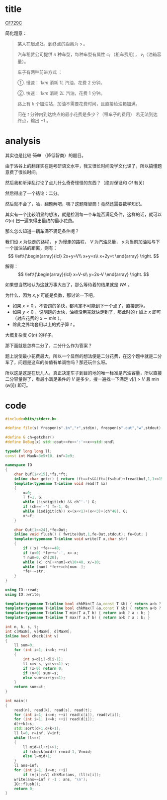 # title

[CF729C](https://www.luogu.org/problem/CF729C)

简化题意：

> 某人在起点处，到终点的距离为 $s$ 。
>
>  汽车租赁公司提供 $n$ 种车型，每种车型有属性 $c_i$ （租车费用）， $v_i$（油箱容量）。 
>
> 车子有两种前进方式 ：
>
> ①. 慢速： $1km$ 消耗 $1L$ 汽油，花费 $2$ 分钟。 
>
> ②. 快速： $1km$ 消耗 $2L$ 汽油，花费 $1$ 分钟。
>
>  路上有 $k$ 个加油站，加油不需要花费时间，且直接给油箱加满。 
>
> 问在 $t$ 分钟内到达终点的最小花费是多少？（租车子的费用） 若无法到达终点，输出 $-1$ 。

# analysis

其实也是比较 ~~简单~~ （降低智商）的题目。

由于洛谷上的翻译实在是考研语文水平，我又很长时间没学文化课了，所以搞懂题意费了很长时间。

然后我和昕泽乱讨论了点儿什么奇奇怪怪的东西？（绝对保证和 $OI$ 有关）

然后得出了一个结论：二分。

然后就不会了，哈，翻题解吧，咦？这题降智商！竟然还需要数学知识。

其实有一个比较明显的想法，就是检测每一个车能否满足条件，这样的话，就可以 $O(n)$ 扫一遍来得出最终的最小花费。

那么怎么知道一辆车满不满足条件呢？

我们设 $x$ 为快走的路程， $y$ 为慢走的路程， $V$ 为汽油总量，  $s$ 为当前加油站与下一个加油站的距离，则有：
$$
\left\{\begin{array}{lcl}
2x+y=V\\
x+y=s\\
x+2y=t
\end{array}
\right.
$$


解得：
$$
\left\{\begin{array}{lcl}
x=V-s\\
y=2s-V
\end{array}
\right.
$$


如果想当然地认为这就万事大吉了，那么等待着的结果就是 $WA$ 。

为什么，因为 $x,y$ 可能是负数，那讨论一下吧。

- 如果 $x<0$ ，不管跑的多快，都肯定不可能到下一个点了，直接退掉。
- 如果 $y<0$ ，说明跑的太快，油桶没用完就快走到了，那此时的 $t$ 加上 $x$ 即可（对应花费的 $x\sim min$ ）。
- 除此之外均套用以上的式子算 $t$ 。

大概复杂度 $O(n)$ 的样子。

那下面就是怎样二分了，二分什么作为答案？

题上说使最小花费最大，所以一个显然的想法便是二分花费，在这个题中就是二分车了，问题是这车的价值有单调性吗？那还玩什么呀。

所以这是这是在玩儿人，真正决定车子到目的地的唯一标准是汽油容量，所以直接二分容量得了，看最小满足条件的 $V$ 是多少，搜一遍找一下满足 $v[i]>V$ 且 $\min(w[i])$ 即可。

# code

```cpp
#include<bits/stdc++.h>
 
#define file(s) freopen(s".in","r",stdin), freopen(s".out","w",stdout)
 
#define G ch=getchar()
#define DeBug(x) std::cout<<#x<<':'<<x<<std::endl
 
typedef long long ll;
const int MaxN=3e5+10, inf=2e9;
 
namespace IO
{
	char buf[1<<15],*fs,*ft;
	inline char getc() { return (ft==fs&&(ft=(fs=buf)+fread(buf,1,1<<15,stdin),ft==fs))?0:*fs++; }
	template<typename T>inline void read(T &x)
	{
		x=0;
		T f=1, G;
		while (!isdigit(ch) && ch^'-') G;
		if (ch=='-') f=-1, G;
		while (isdigit(ch)) x=(x<<1)+(x<<3)+(ch^48), G;
		x*=f;
	}
 
	char Out[1<<24],*fe=Out;
	inline void flush() { fwrite(Out,1,fe-Out,stdout); fe=Out; }
	template<typename T>inline void write(T x,char str)
	{
		if (!x) *fe++=48;
		if (x<0) *fe++='-', x=-x;
		T num=0, ch[20];
		while (x) ch[++num]=x%10+48, x/=10;
		while (num) *fe++=ch[num--];
		*fe++=str;
	}
}
 
using IO::read;
using IO::write;
 
template<typename T>inline bool chkMin(T &a,const T &b) { return a>b ? (a=b, true) : false; }
template<typename T>inline bool chkMax(T &a,const T &b) { return a<b ? (a=b, true) : false; }
template<typename T>inline T min(T a,T b) { return a<b ? a : b; }
template<typename T>inline T max(T a,T b) { return a>b ? a : b; }
 
int n, k, s, t;
int c[MaxN], v[MaxN], d[MaxN];
inline bool check(int v)
{
	ll sum=0;
	for (int i=1; i<=k; ++i)
	{
		int s=d[i]-d[i-1];
		ll x=v-s, y=(s<<1)-v;
		if (x<0) return 0;
		if (y<0) sum+=s;
		else sum+=x+(y<<1);
	}
	return sum<=t;
}
 
int main()
{
	read(n), read(k), read(s), read(t);
	for (int i=1; i<=n; ++i) read(c[i]), read(v[i]);
	for (int i=1; i<=k; ++i) read(d[i]);
	d[++k]=s;
	std::sort(d+1,d+k+1);
	ll l=0, r=inf, V=inf;
	while (l<=r)
	{
		ll mid=(l+r)>>1;
		if (check(mid)) r=mid-1, V=mid;
		else l=mid+1;
	}
	ll ans=inf;
	for (int i=1; i<=n; ++i)
		if (v[i]>=V) chkMin(ans, (ll)c[i]);
	write(ans==inf ? -1 : ans, '\n');
	IO::flush();
	return 0;
}
```